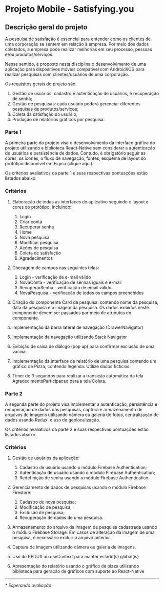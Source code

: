 # Projeto Mobile - Satisfying.you

## Descrição geral do projeto

A pesquisa de satisfação é essencial para entender como os clientes de uma corporação se sentem em relação à empresa. Por meio dos dados coletados, a empresa pode realizar melhorias em seu processo, pessoas e/ou produtos/serviços.

Nesse sentido, é proposto nesta disciplina o desenvolvimento de uma aplicação para dispositivos móveis compatível com Android/iOS para realizar pesquisas com clientes/usuários de uma corporação.

Os requisitos gerais do projeto são:

1. Gestão de usuários: cadastro e autenticação de usuários, e recuperação de senha;
2. Gestão de pesquisas: cada usuário poderá gerenciar diferentes pesquisas de produtos/serviços;
3. Coleta da satisfação do usuário;
4. Produção de relatórios gráficos por pesquisa.

### Parte 1

A primeira parte do projeto visa o desenvolvimento da interface gráfica do projeto utilizando a biblioteca React-Native sem considerar a autenticação de usuários e persistência de dados. Contudo, é obrigatório seguir as cores, os ícones, o fluxo de navegação, fontes, esquema de layout do protótipo disponível em Figma (clique aqui).

Os critérios avaliativos da parte 1 e suas respectivas pontuações estão listados abaixo:

### Critérios

1. Elaboração de todas as interfaces do aplicativo seguindo o layout e cores do protótipo, incluindo:

   1. Login
   2. Criar conta
   3. Recuperar senha
   4. Home
   5. Nova pesquisa
   6. Modificar pesquisa
   7. Ações de pesquisa
   8. Coleta de satisfação
   9. Agradecimentos

2. Checagem de campos nas seguintes telas:
   1. Login - verificação de e-mail válido
   2. NovaConta - verificação de senhas iguais e e-mail
   3. RecuperarSenha - verificação de email válido
   4. NovaPesquisa - verificação de todos os campos preenchidos

3. Criação do componente Card da pesquisa: contendo nome da pesquisa, data da pesquisa e a imagem da pesquisa. Os dados exibidos neste componente devem ser passados por meio de atributos do componente.

4. Implementação da barra lateral de navegação (DrawerNavigator)

5. Implementação da navegação utilizando Stack Navigator	

6. Exibição de caixa de diálogo (pop up) para confirmar exclusão de uma vacina.

7. Implementação da interface de relatório de uma pesquisa contendo um gráfico de Pizza, contendo legenda. Utilize dados fictícios.

8. Timer de 3 segundos para realizar a transição automática da tela AgradecimentoParticipacao para a tela Coleta.

### Parte 2

A segunda parte do projeto visa implementar a autenticação, persistência e recuperação de dados das pesquisas, captura e armazenamento de arquivos de imagens utilizando câmera ou galeria de fotos, centralização de dados usando Redux, e uso de geolocalização. 

Os critérios avaliativos da parte 2 e suas respectivas pontuações estão listados abaixo:

### Critérios

1. Gestão de usuários da aplicação:
   1. Cadastro de usuário usando o módulo Firebase Authentication;
   2. Autenticação de usuário usando o módulo Firebase Authentication;
   3. Redefinição de senha usando o módulo Firebase Authentication.

2. Gerenciamento de dados de pesquisas usando o módulo Firebase Firestore:
   1. Cadastro de nova pesquisa;
   2. Modificação de pesquisa;
   3. Exclusão de pesquisa;
   4. Recuperação de dados de uma pesquisa.

3. Armazenamento do arquivo da imagem de pesquisa cadastrada usando o módulo Firebase Storage. Em casos de alteração da imagem de uma pesquisa, é necessário excluir o arquivo anterior.

4. Captura de imagem utilizando câmera ou galeria de imagens.

5. Uso do REDUX ou useContext para manter estado(s) global(is)

6. Apresentação do relatório usando o gráfico de pizza utilizando biblioteca para geração de gráficos com suporte ao React-Native

---

<!-- #### **Avaliação final do projeto - x.x** -->

_* Esperando avaliação_